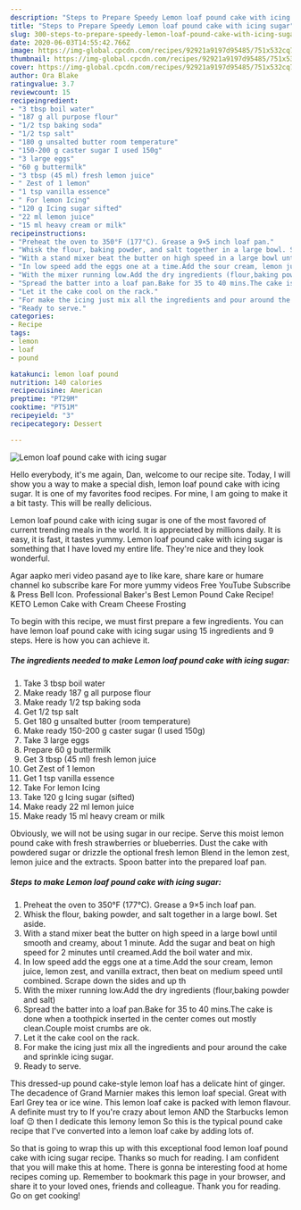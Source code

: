 ```yaml
---
description: "Steps to Prepare Speedy Lemon loaf pound cake with icing sugar"
title: "Steps to Prepare Speedy Lemon loaf pound cake with icing sugar"
slug: 300-steps-to-prepare-speedy-lemon-loaf-pound-cake-with-icing-sugar
date: 2020-06-03T14:55:42.766Z
image: https://img-global.cpcdn.com/recipes/92921a9197d95485/751x532cq70/lemon-loaf-pound-cake-with-icing-sugar-recipe-main-photo.jpg
thumbnail: https://img-global.cpcdn.com/recipes/92921a9197d95485/751x532cq70/lemon-loaf-pound-cake-with-icing-sugar-recipe-main-photo.jpg
cover: https://img-global.cpcdn.com/recipes/92921a9197d95485/751x532cq70/lemon-loaf-pound-cake-with-icing-sugar-recipe-main-photo.jpg
author: Ora Blake
ratingvalue: 3.7
reviewcount: 15
recipeingredient:
- "3 tbsp boil water"
- "187 g all purpose flour"
- "1/2 tsp baking soda"
- "1/2 tsp salt"
- "180 g unsalted butter room temperature"
- "150-200 g caster sugar I used 150g"
- "3 large eggs"
- "60 g buttermilk"
- "3 tbsp (45 ml) fresh lemon juice"
- " Zest of 1 lemon"
- "1 tsp vanilla essence"
- " For lemon Icing"
- "120 g Icing sugar sifted"
- "22 ml lemon juice"
- "15 ml heavy cream or milk"
recipeinstructions:
- "Preheat the oven to 350°F (177°C). Grease a 9×5 inch loaf pan."
- "Whisk the flour, baking powder, and salt together in a large bowl. Set aside."
- "With a stand mixer beat the butter on high speed in a large bowl until smooth and creamy, about 1 minute. Add the sugar and beat on high speed for 2 minutes until creamed.Add the boil water and mix."
- "In low speed add the eggs one at a time.Add the sour cream, lemon juice, lemon zest, and vanilla extract, then beat on medium speed until combined. Scrape down the sides and up th"
- "With the mixer running low.Add the dry ingredients (flour,baking powder and salt)"
- "Spread the batter into a loaf pan.Bake for 35 to 40 mins.The cake is done when a toothpick inserted in the center comes out mostly clean.Couple moist crumbs are ok."
- "Let it the cake cool on the rack."
- "For make the icing just mix all the ingredients and pour around the cake and sprinkle icing sugar."
- "Ready to serve."
categories:
- Recipe
tags:
- lemon
- loaf
- pound

katakunci: lemon loaf pound 
nutrition: 140 calories
recipecuisine: American
preptime: "PT29M"
cooktime: "PT51M"
recipeyield: "3"
recipecategory: Dessert

---
```



![Lemon loaf pound cake with icing sugar](https://img-global.cpcdn.com/recipes/92921a9197d95485/751x532cq70/lemon-loaf-pound-cake-with-icing-sugar-recipe-main-photo.jpg)

Hello everybody, it's me again, Dan, welcome to our recipe site. Today, I will show you a way to make a special dish, lemon loaf pound cake with icing sugar. It is one of my favorites food recipes. For mine, I am going to make it a bit tasty. This will be really delicious.

Lemon loaf pound cake with icing sugar is one of the most favored of current trending meals in the world. It is appreciated by millions daily. It is easy, it is fast, it tastes yummy. Lemon loaf pound cake with icing sugar is something that I have loved my entire life. They're nice and they look wonderful.

Agar aapko meri video pasand aye to like kare, share kare or humare channel ko subscribe kare For more yummy videos Free YouTube Subscribe &amp; Press Bell lcon. Professional Baker&#39;s Best Lemon Pound Cake Recipe! KETO Lemon Cake with Cream Cheese Frosting


To begin with this recipe, we must first prepare a few ingredients. You can have lemon loaf pound cake with icing sugar using 15 ingredients and 9 steps. Here is how you can achieve it.

<!--inarticleads1-->

##### The ingredients needed to make Lemon loaf pound cake with icing sugar:

1. Take 3 tbsp boil water
1. Make ready 187 g all purpose flour
1. Make ready 1/2 tsp baking soda
1. Get 1/2 tsp salt
1. Get 180 g unsalted butter (room temperature)
1. Make ready 150-200 g caster sugar (I used 150g)
1. Take 3 large eggs
1. Prepare 60 g buttermilk
1. Get 3 tbsp (45 ml) fresh lemon juice
1. Get  Zest of 1 lemon
1. Get 1 tsp vanilla essence
1. Take  For lemon Icing
1. Take 120 g Icing sugar (sifted)
1. Make ready 22 ml lemon juice
1. Make ready 15 ml heavy cream or milk


Obviously, we will not be using sugar in our recipe. Serve this moist lemon pound cake with fresh strawberries or blueberries. Dust the cake with powdered sugar or drizzle the optional fresh lemon Blend in the lemon zest, lemon juice and the extracts. Spoon batter into the prepared loaf pan. 

<!--inarticleads2-->

##### Steps to make Lemon loaf pound cake with icing sugar:

1. Preheat the oven to 350°F (177°C). Grease a 9×5 inch loaf pan.
1. Whisk the flour, baking powder, and salt together in a large bowl. Set aside.
1. With a stand mixer beat the butter on high speed in a large bowl until smooth and creamy, about 1 minute. Add the sugar and beat on high speed for 2 minutes until creamed.Add the boil water and mix.
1. In low speed add the eggs one at a time.Add the sour cream, lemon juice, lemon zest, and vanilla extract, then beat on medium speed until combined. Scrape down the sides and up th
1. With the mixer running low.Add the dry ingredients (flour,baking powder and salt)
1. Spread the batter into a loaf pan.Bake for 35 to 40 mins.The cake is done when a toothpick inserted in the center comes out mostly clean.Couple moist crumbs are ok.
1. Let it the cake cool on the rack.
1. For make the icing just mix all the ingredients and pour around the cake and sprinkle icing sugar.
1. Ready to serve.


This dressed-up pound cake-style lemon loaf has a delicate hint of ginger. The decadence of Grand Marnier makes this lemon loaf special. Great with Earl Grey tea or ice wine. This lemon loaf cake is packed with lemon flavour. A definite must try to If you&#39;re crazy about lemon AND the Starbucks lemon loaf 😉 then I dedicate this lemony lemon So this is the typical pound cake recipe that I&#39;ve converted into a lemon loaf cake by adding lots of. 

So that is going to wrap this up with this exceptional food lemon loaf pound cake with icing sugar recipe. Thanks so much for reading. I am confident that you will make this at home. There is gonna be interesting food at home recipes coming up. Remember to bookmark this page in your browser, and share it to your loved ones, friends and colleague. Thank you for reading. Go on get cooking!
